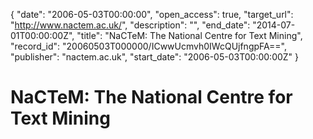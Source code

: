 {
  "date": "2006-05-03T00:00:00", 
  "open_access": true, 
  "target_url": "http://www.nactem.ac.uk/", 
  "description": "", 
  "end_date": "2014-07-01T00:00:00Z", 
  "title": "NaCTeM: The National Centre for Text Mining", 
  "record_id": "20060503T000000/ICwwUcmvh0IWcQUjfngpFA==", 
  "publisher": "nactem.ac.uk", 
  "start_date": "2006-05-03T00:00:00Z"
}

# NaCTeM: The National Centre for Text Mining

